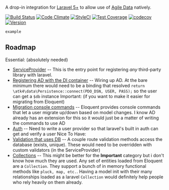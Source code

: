 A drop-in integration for [Laravel 5+](http://laravel.com) to allow use of [Agile Data](http://git.io/ad) natively.


[![Build Status](https://travis-ci.org/atk4/laravel-ad.png?branch=develop)](https://travis-ci.org/atk4/laravel-ad)
[![Code Climate](https://codeclimate.com/github/atk4/laravel-ad/badges/gpa.svg)](https://codeclimate.com/github/atk4/laravel-ad)
[![StyleCI](https://styleci.io/repos/56442737/shield)](https://styleci.io/repos/56442737)
[![Test Coverage](https://codeclimate.com/github/atk4/laravel-ad/badges/coverage.svg)](https://codeclimate.com/github/atk4/laravel-ad/coverage)
[![codecov](https://codecov.io/gh/atk4/laravel-ad/branch/develop/graph/badge.svg)](https://codecov.io/gh/atk4/laravel-ad)
[![Version](https://badge.fury.io/gh/atk4%2Flaravel-ad.svg)](https://packagist.org/packages/atk4/laravel-ad)

``` php
example
```

## Roadmap

Essential: (absolutely needed)
* [ServiceProvider](https://laravel.com/docs/master/providers) -- This is the entry point for registering *any* third-party library with laravel. 
* [Registering AD with the DI container](https://laravel.com/docs/master/container) -- Wiring up AD. At the bare minimum there would need to be a binding that resolved `return \atk4\data\Persistence::connect(PDO_DSN, USER, PASS);` so the user can get a `$db` instance
  Important: (if you want to make it easier for migrating from Eloquent)
* [Migration console commands](https://laravel.com/docs/master/migrations) -- Eloquent provides console commands that let a user migrate up/down based on model changes. I know AD already has an extension for this so it would just be a matter of writing the commands to use AD
* [Auth](https://laravel.com/docs/master/authentication#adding-custom-user-providers) -- Need to write a user provider so that laravel's built in auth can get and verify a user
  Nice To Have:
* [Validation that uses DB](https://laravel.com/docs/5.3/validation#available-validation-rules) -- A couple route validation methods access the database (exists, unique). These would need to be overridden with custom validators (in the ServiceProvider)
* [Collections](https://laravel.com/docs/5.3/collections) -- This might be better for the **Important** category but i don't know how much they are used. Any set of entities loaded from Eloquent are a `Collection`. They support a bunch of in memory functional methods like `pluck, map, etc.`. Having a model init with their many relationships loaded as a laravel `Collection` would definitely help people who rely heavily on them already.
